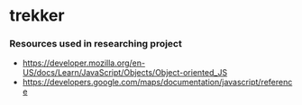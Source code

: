 # trekker

### Resources used in researching project
- https://developer.mozilla.org/en-US/docs/Learn/JavaScript/Objects/Object-oriented_JS
- https://developers.google.com/maps/documentation/javascript/reference
